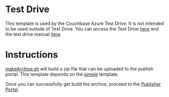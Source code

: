# Test Drive

This template is used by the Couchbase Azure Test Drive.  It is not intended to be used outside of Test Drive.  You can access the Test Drive [here](https://azuremarketplace.microsoft.com/en-us/marketplace/apps/couchbase.couchbase-enterprise) and the test drive manual [here](https://github.com/couchbase-partners/test-drive).

# Instructions

[makeArchive.sh](makeArchive.sh) will build a zip file that can be uploaded to the publish portal.  This template depends on the [simple](../simple) template.

Once you can successfully get build the archive, proceed to the [Publisher Portal](https://cloudpartner.azure.com/#publisher).
